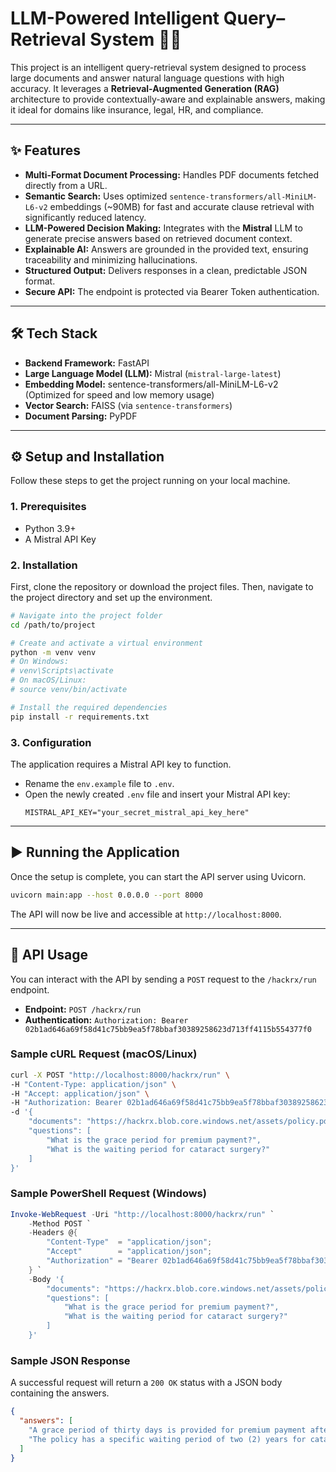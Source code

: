 # LLM-Powered Intelligent Query–Retrieval System 🤖📄

This project is an intelligent query-retrieval system designed to process large documents and answer natural language questions with high accuracy. It leverages a **Retrieval-Augmented Generation (RAG)** architecture to provide contextually-aware and explainable answers, making it ideal for domains like insurance, legal, HR, and compliance.

-----

## ✨ Features

- **Multi-Format Document Processing:** Handles PDF documents fetched directly from a URL.
- **Semantic Search:** Uses optimized `sentence-transformers/all-MiniLM-L6-v2` embeddings (~90MB) for fast and accurate clause retrieval with significantly reduced latency.
- **LLM-Powered Decision Making:** Integrates with the **Mistral** LLM to generate precise answers based on retrieved document context.
- **Explainable AI:** Answers are grounded in the provided text, ensuring traceability and minimizing hallucinations.
- **Structured Output:** Delivers responses in a clean, predictable JSON format.
- **Secure API:** The endpoint is protected via Bearer Token authentication.

-----

## 🛠️ Tech Stack

- **Backend Framework:** FastAPI
- **Large Language Model (LLM):** Mistral (`mistral-large-latest`)
- **Embedding Model:** sentence-transformers/all-MiniLM-L6-v2 (Optimized for speed and low memory usage)
- **Vector Search:** FAISS (via `sentence-transformers`)
- **Document Parsing:** PyPDF

-----

## ⚙️ Setup and Installation

Follow these steps to get the project running on your local machine.

### 1. Prerequisites

- Python 3.9+
- A Mistral API Key

### 2. Installation

First, clone the repository or download the project files. Then, navigate to the project directory and set up the environment.

```bash
# Navigate into the project folder
cd /path/to/project

# Create and activate a virtual environment
python -m venv venv
# On Windows:
# venv\Scripts\activate
# On macOS/Linux:
# source venv/bin/activate

# Install the required dependencies
pip install -r requirements.txt
```

### 3. Configuration

The application requires a Mistral API key to function.

- Rename the `env.example` file to `.env`.
- Open the newly created `.env` file and insert your Mistral API key:
  ```
  MISTRAL_API_KEY="your_secret_mistral_api_key_here"
  ```

-----

## ▶️ Running the Application

Once the setup is complete, you can start the API server using Uvicorn.

```bash
uvicorn main:app --host 0.0.0.0 --port 8000
```

The API will now be live and accessible at `http://localhost:8000`.

-----

## 🧪 API Usage

You can interact with the API by sending a `POST` request to the `/hackrx/run` endpoint.

- **Endpoint:** `POST /hackrx/run`
- **Authentication:** `Authorization: Bearer 02b1ad646a69f58d41c75bb9ea5f78bbaf30389258623d713ff4115b554377f0`

### Sample cURL Request (macOS/Linux)

```bash
curl -X POST "http://localhost:8000/hackrx/run" \
-H "Content-Type: application/json" \
-H "Accept: application/json" \
-H "Authorization: Bearer 02b1ad646a69f58d41c75bb9ea5f78bbaf30389258623d713ff4115b554377f0" \
-d '{
    "documents": "https://hackrx.blob.core.windows.net/assets/policy.pdf?sv=2023-01-03&st=2025-07-04T09%3A11%3A24Z&se=2027-07-05T09%3A11%3A00Z&sr=b&sp=r&sig=N4a9OU0w0QXO6AOIBiu4bpl7AXvEZogeT%2FjUHNO7HzQ%3D",
    "questions": [
        "What is the grace period for premium payment?",
        "What is the waiting period for cataract surgery?"
    ]
}'
```

### Sample PowerShell Request (Windows)

```powershell
Invoke-WebRequest -Uri "http://localhost:8000/hackrx/run" `
    -Method POST `
    -Headers @{
        "Content-Type"  = "application/json";
        "Accept"        = "application/json";
        "Authorization" = "Bearer 02b1ad646a69f58d41c75bb9ea5f78bbaf30389258623d713ff4115b554377f0"
    } `
    -Body '{
        "documents": "https://hackrx.blob.core.windows.net/assets/policy.pdf?sv=2023-01-03&st=2025-07-04T09%3A11%3A24Z&se=2027-07-05T09%3A11%3A00Z&sr=b&sp=r&sig=N4a9OU0w0QXO6AOIBiu4bpl7AXvEZogeT%2FjUHNO7HzQ%3D",
        "questions": [
            "What is the grace period for premium payment?",
            "What is the waiting period for cataract surgery?"
        ]
    }'
```

### Sample JSON Response

A successful request will return a `200 OK` status with a JSON body containing the answers.

```json
{
  "answers": [
    "A grace period of thirty days is provided for premium payment after the due date to renew or continue the policy without losing continuity benefits.",
    "The policy has a specific waiting period of two (2) years for cataract surgery."
  ]
}
```